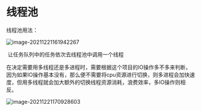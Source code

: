 <h1>线程池</h1>

线程池用法：

![image-20211221161942267](C:\Users\F1241138\AppData\Roaming\Typora\typora-user-images\image-20211221161942267.png)

​	让任务队列中的任务依次去线程池中调用一个线程



​	在决定需要用多线程还是多进程时，需要根据这个项目的IO操作多不多来判断，因为如果IO操作基本没有，那么便不需要将cpu资源进行切换，则多进程会加快速度，但用多线程就会加大额外的切换线程资源消耗，浪费效率，多IO操作则相反。

![image-20211221170928603](C:\Users\F1241138\AppData\Roaming\Typora\typora-user-images\image-20211221170928603.png)


